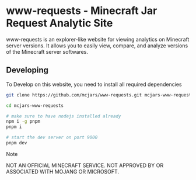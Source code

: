 # www-requests - Minecraft Jar Request Analytic Site

www-requests is an explorer-like website for viewing analytics on Minecraft server versions. It allows you to easily view, compare, and analyze versions of the Minecraft server softwares.

## Developing

To Develop on this website, you need to install all required dependencies

```bash
git clone https://github.com/mcjars/www-requests.git mcjars-www-requests

cd mcjars-www-requests

# make sure to have nodejs installed already
npm i -g pnpm
pnpm i

# start the dev server on port 9000
pnpm dev
```

> [!NOTE]
> NOT AN OFFICIAL MINECRAFT SERVICE. NOT APPROVED BY OR ASSOCIATED WITH MOJANG OR MICROSOFT.
